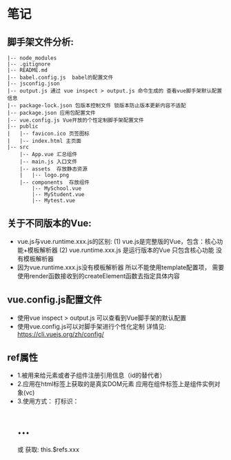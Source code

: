 # 笔记

## 脚手架文件分析:
    |-- node_modules 
    |-- .gitignore
    |-- README.md
    |-- babel.config.js  babel的配置文件
    |-- jsconfig.json 
    |-- output.js 通过 vue inspect > output.js 命令生成的 查看vue脚手架默认配置信息
    |-- package-lock.json 包版本控制文件 锁版本防止版本更新内容不适配
    |-- package.json 应用包配置文件
    |-- vue.config.js Vue开放的个性定制脚手架配置文件
    |-- public
    |   |-- favicon.ico 页签图标
    |   |-- index.html 主页面
    |-- src
        |-- App.vue 汇总组件
        |-- main.js 入口文件
        |-- assets  存放静态资源
        |   |-- logo.png
        |-- components  存放组件
            |-- MySchool.vue
            |-- MyStudent.vue
            |-- Mytest.vue

## 关于不同版本的Vue:
- vue.js与vue.runtime.xxx.js的区别:
    (1) vue.js是完整版的Vue，包含：核心功能+模板解析器
    (2) vue.runtime.xxx.js 是运行版本的Vue 只包含核心功能 没有模板解析器
- 因为vue.runtime.xxx.js没有模板解析器 所以不能使用template配置项，
  需要使用render函数接收到的createElement函数去指定具体内容


## vue.config.js配置文件
- 使用vue inspect > output.js 可以查看到Vue脚手架的默认配置
- 使用vue.config.js可以对脚手架进行个性化定制 详情见: https://cli.vuejs.org/zh/config/

## ref属性
- 1.被用来给元素或者子组件注册引用信息（id的替代者）
- 2.应用在html标签上获取的是真实DOM元素 应用在组件标签上是组件实例对象(vc)
- 3.使用方式：
    打标识： <h1 ref='xxx'>...</h1> 或 <School ref='xxx'> </School>
    获取: this.$refs.xxx
